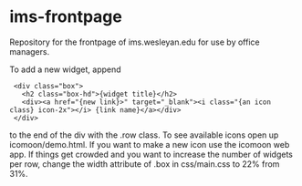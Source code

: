 ims-frontpage
=============

Repository for the frontpage of ims.wesleyan.edu for use by office managers.

To add a new widget, append 
```
 <div class="box">
   <h2 class="box-hd">{widget title}</h2>
   <div><a href="{new link}>" target="_blank"><i class="{an icon class} icon-2x"></i> {link name}</a></div>
 </div>
```
to the end of the div with the .row class.
To see available icons open up icomoon/demo.html. If you want to make a new icon use the icomoon web app.
If things get crowded and you want to increase the number of widgets per row, change the width attribute of .box in css/main.css to 22% from 31%.
